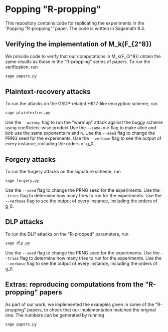 # Popping "R-propping"

This repository contains code for replicating the experiments in the 'Popping "R-propping"' paper.
The code is written in Sagemath 9.4.

## Verifying the implementation of M_k(F_{2^8})

We provide code to verify that our computations in M_k(F_{2^8}) obtain the same results as those in the "R-propping" series of papers.
To run the verification, run
```bash
sage papers.py
```

## Plaintext-recovery attacks

To run the attacks on the GSDP-related HK17-like encryption scheme, run
```bash
sage plaintextrec.py
```

Use the `--warmup` flag to run the "warmup" attack against the buggy scheme using coefficient-wise product
Use the `--same-m-n` flag to make alice and bob use the same exponents m and n.
Use the `--seed` flag to change the PRNG seed for the experiments.
Use the `--verbose` flag to see the output of every instance, including the orders of g_0.

## Forgery attacks

To run the forgery attacks on the signature scheme, run
```bash
sage forgery.py
```

Use the `--seed` flag to change the PRNG seed for the experiments.
Use the `--tries` flag to determine how many tries to run for the experiments.
Use the `--verbose` flag to see the output of every instance, including the orders of g_0.

## DLP attacks

To run the DLP attacks on the "R-propped" parameters, run
```bash
sage dlp.py
```

Use the `--seed` flag to change the PRNG seed for the experiments.
Use the `--tries` flag to determine how many tries to run for the experiments.
Use the `--verbose` flag to see the output of every instance, including the orders of g_0.

## Extras: reproducing computations from the "R-propping" papers

As part of our work, we implemented the examples given in some of the "R-propping" papers, to check that our implementation matched the original one.
The numbers can be generated by running
```bash
sage papers.py
```
